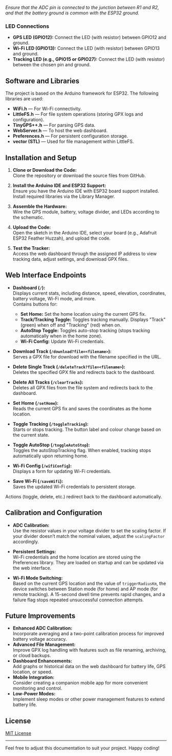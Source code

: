 
*Ensure that the ADC pin is connected to the junction between R1 and R2, and that the battery ground is common with the ESP32 ground.*

### LED Connections

- **GPS LED (GPIO12):** Connect the LED (with resistor) between GPIO12 and ground.
- **Wi-Fi LED (GPIO13):** Connect the LED (with resistor) between GPIO13 and ground.
- **Tracking LED (e.g., GPIO15 or GPIO27):** Connect the LED (with resistor) between the chosen pin and ground.

## Software and Libraries

The project is based on the Arduino framework for ESP32. The following libraries are used:
- **WiFi.h** — For Wi-Fi connectivity.
- **LittleFS.h** — For file system operations (storing GPX logs and configuration).
- **TinyGPS++.h** — For parsing GPS data.
- **WebServer.h** — To host the web dashboard.
- **Preferences.h** — For persistent configuration storage.
- **vector (STL)** — Used for file management within LittleFS.

## Installation and Setup

1. **Clone or Download the Code:**  
   Clone the repository or download the source files from GitHub.

2. **Install the Arduino IDE and ESP32 Support:**  
   Ensure you have the Arduino IDE with ESP32 board support installed.  
   Install required libraries via the Library Manager.

3. **Assemble the Hardware:**  
   Wire the GPS module, battery, voltage divider, and LEDs according to the schematic.

4. **Upload the Code:**  
   Open the sketch in the Arduino IDE, select your board (e.g., Adafruit ESP32 Feather Huzzah), and upload the code.

5. **Test the Tracker:**  
   Access the web dashboard through the assigned IP address to view tracking data, adjust settings, and download GPX files.

## Web Interface Endpoints

- **Dashboard (`/`):**  
  Displays current stats, including distance, speed, elevation, coordinates, battery voltage, Wi-Fi mode, and more.  
  Contains buttons for:
  - **Set Home:** Set the home location using the current GPS fix.
  - **Track/Tracking Toggle:** Toggles tracking manually. Displays "Track" (green) when off and "Tracking" (red) when on.
  - **AutoStop Toggle:** Toggles auto-stop tracking (stops tracking automatically when in the home zone).
  - **Wi-Fi Config:** Update Wi-Fi credentials.

- **Download Track (`/download?file=<filename>`):**  
  Serves a GPX file for download with the filename specified in the URL.

- **Delete Single Track (`/deleteTrack?file=<filename>`):**  
  Deletes the specified GPX file and redirects back to the dashboard.

- **Delete All Tracks (`/clearTracks`):**  
  Deletes all GPX files from the file system and redirects back to the dashboard.

- **Set Home (`/setHome`):**  
  Reads the current GPS fix and saves the coordinates as the home location.

- **Toggle Tracking (`/toggleTracking`):**  
  Starts or stops tracking. The button label and colour change based on the current state.

- **Toggle AutoStop (`/toggleAutoStop`):**  
  Toggles the autoStopTracking flag. When enabled, tracking stops automatically upon returning home.

- **Wi-Fi Config (`/wifiConfig`):**  
  Displays a form for updating Wi-Fi credentials.

- **Save Wi-Fi (`/saveWifi`):**  
  Saves the updated Wi-Fi credentials to persistent storage.

Actions (toggle, delete, etc.) redirect back to the dashboard automatically.

## Calibration and Configuration

- **ADC Calibration:**  
  Use the resistor values in your voltage divider to set the scaling factor. If your divider doesn’t match the nominal values, adjust the `scalingFactor` accordingly.

- **Persistent Settings:**  
  Wi-Fi credentials and the home location are stored using the Preferences library. They are loaded on startup and can be updated via the web interface.

- **Wi-Fi Mode Switching:**  
  Based on the current GPS location and the value of `triggerRadiusKm`, the device switches between Station mode (for home) and AP mode (for remote tracking). A 15-second dwell time prevents rapid changes, and a failure flag stops repeated unsuccessful connection attempts.

## Future Improvements

- **Enhanced ADC Calibration:**  
  Incorporate averaging and a two-point calibration process for improved battery voltage accuracy.
- **Advanced File Management:**  
  Improve GPX log handling with features such as file renaming, archiving, or cloud backups.
- **Dashboard Enhancements:**  
  Add graphs or historical data on the web dashboard for battery life, GPS location, or speed.
- **Mobile Integration:**  
  Consider creating a companion mobile app for more convenient monitoring and control.
- **Low-Power Modes:**  
  Implement sleep modes or other power management features to extend battery life.

## License

[MIT License](LICENSE)

---

Feel free to adjust this documentation to suit your project. Happy coding!
